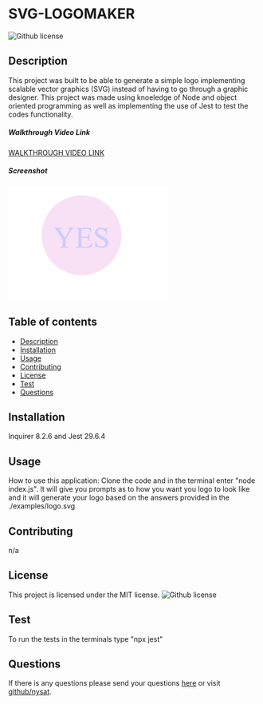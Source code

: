 # SVG-LOGOMAKER
![Github license](https://img.shields.io/badge/license--blue.svg)
## Description
This project was built to be able to generate a simple logo implementing scalable vector graphics (SVG) instead of having to go through a graphic designer. This project was made using knoeledge of Node and object oriented programming as well as implementing the use of Jest to test the codes functionality.
##### Walkthrough Video Link 
[WALKTHROUGH VIDEO LINK](https://drive.google.com/file/d/1OE5blVomRHqlLIkOCgsI-UxV4JEJoCev/view)
##### Screenshot
![alt-text](./assets/Samplelogo.png)
## Table of contents
* [Description](#description)
* [Installation](#installation)
* [Usage](#usage)
* [Contributing](#contributing)
* [License](#license)
* [Test](#test)
* [Questions](#questions)
## Installation 
Inquirer 8.2.6 and Jest 29.6.4
## Usage
How to use this application: Clone the code and in the terminal enter "node index.js". It will give you prompts as to how you want you logo to look like and it will generate your logo based on the answers provided in the ./examples/logo.svg
## Contributing
n/a
## License
This project is licensed under the MIT license. ![Github license](https://img.shields.io/badge/license--blue.svg)
## Test
To run the tests in the terminals type "npx jest" 
## Questions 
If there is any questions please send your questions [here](nysatrejo3@gmail.com) or visit [github/nysat](https://github.com/nysat).
